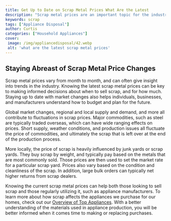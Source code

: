 ```yaml
---
title: Get Up to Date on Scrap Metal Prices What Are the Latest
description: "Scrap metal prices are an important topic for the industry This post will bring you up to date on the latest trends in scrap metal prices revealing what you need to know in order to make informed decisions"
keywords: scrap
tags: ["Appliance Disposal"]
author: Curtis
categories: ["Household Appliances"]
cover: 
 image: /img/appliancedisposal/42.webp
 alt: 'what are the latest scrap metal prices'
---
```

## Staying Abreast of Scrap Metal Price Changes

Scrap metal prices vary from month to month, and can often give insight into trends in the industry. Knowing the latest scrap metal prices can be key to making informed decisions about when to sell scrap, and for how much. Staying up to date with market changes also helps individuals, businesses, and manufacturers understand how to budget and plan for the future.

Global market changes, regional and local supply and demand, and more all contribute to fluctuations in scrap prices. Major commodities, such as steel are typically traded overseas, which can have wide ranging effects on prices. Short supply, weather conditions, and production issues all fluctuate the price of commodities, and ultimately the scrap that is left over at the end of the production process.

More locally, the price of scrap is heavily influenced by junk yards or scrap yards. They buy scrap by weight, and typically pay based on the metals that are most commonly sold. Those prices are then used to set the market rate for a particular scrap yard. Prices also vary based on the condition and cleanliness of the scrap. In addition, large bulk orders can typically net higher returns from scrap dealers.

Knowing the current scrap metal prices can help both those looking to sell scrap and those regularly utilizing it, such as appliance manufacturers. To learn more about how scrap affects the appliances we purchase for our homes, check out our [Overview of Top Appliances](./pages/appliance-overview). With a better understanding of the materials used in appliance production, you will be better informed when it comes time to making or replacing purchases.
